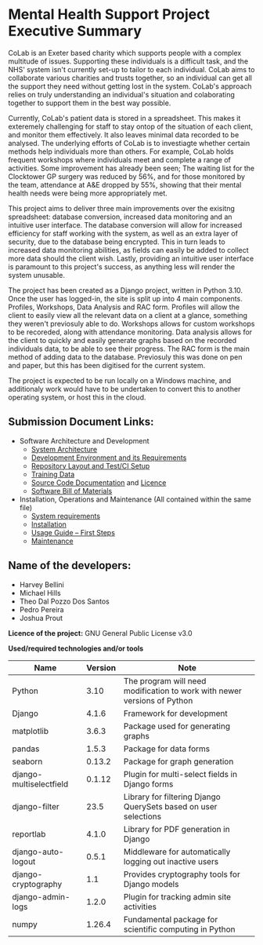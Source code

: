 # Mental Health Support Project Executive Summary
CoLab is an Exeter based charity which supports people with a complex multitude of issues. Supporting these individuals is a difficult task, and the NHS' system isn't currently set-up to tailor to each individual. CoLab aims to collaborate various charities and trusts together, so an individual can get all the support they need without getting lost in the system. CoLab's approach relies on truly understanding an individual's situation and colaborating together to support them in the best way possible. 

Currently, CoLab's patient data is stored in a spreadsheet. This makes it exteremely challenging for staff to stay ontop of the situation of each client, and monitor them effectively. It also leaves minimal data recorded to be analysed. The underlying efforts of CoLab is to investiagte whether certain methods help individuals more than others. For example, CoLab holds frequent workshops where individuals meet and complete a range of activities. Some improvement has already been seen; The waiting list for the Clocktower GP surgery was reduced by 56%, and for those monitored by the team, attendance at A&E dropped by 55%, showing that their mental health needs were being more appropriately met.

This project aims to deliver three main improvements over the exisitng spreadsheet: database conversion, increased data monitoring and an intuitive user interface. The database conversion will allow for increased efficiency for staff working with the system, as well as an extra layer of security, due to the database being encrypted. This in turn leads to increased data monitoring abilities, as fields can easily be added to collect more data should the client wish. Lastly, providing an intuitive user interface is paramount to this project's success, as anything less will render the system unusable.

The project has been created as a Django project, written in Python 3.10. Once the user has logged-in, the site is split up into 4 main components. Profiles, Workshops, Data Analysis and RAC form. Profiles will allow the client to easily view all the relevant data on a client at a glance, something they weren't previosuly able to do. Workshops allows for custom workshops to be recoreded, along with attendance monitoring. Data analysis allows for the client to quickly and easily generate graphs based on the recorded individuals data, to be able to see their progress. The RAC form is the main method of adding data to the database. Previosuly this was done on pen and paper, but this has been digitised for the current system.

The project is expected to be run locally on a Windows machine, and additionaly work would have to be undertaken to convert this to another operating system, or host this in the cloud.

## **Submission Document Links:**
*  Software Architecture and Development
    * [System Architecture](docs/architecture/README.md)
    * [Development Environment and its Requirements](docs/dev_env_reqs.md)
    * [Repository Layout and Test/CI Setup](docs/rep_layout_testing.md)
    * [Training Data](docs/training_data.md)
    * [Source Code Documentation](docs/decisions/0000-license-decision.md) and [Licence](LICENSE)
    * [Software Bill of Materials](docs/software_bom.xlsx)
*  Installation, Operations and Maintenance (All contained within the same file)
    * [System requirements](docs/CoLab%20Documentation.pdf)
    * [Installation](docs/CoLab%20Documentation.pdf)
    * [Usage Guide – First Steps](docs/CoLab%20Documentation.pdf)
    * [Maintenance](docs/CoLab%20Documentation.pdf)

## **Name of the developers:**
* Harvey Bellini
* Michael Hills
* Theo Dal Pozzo Dos Santos
* Pedro Pereira
* Joshua Prout

**Licence of the project:** 
GNU General Public License v3.0

**Used/required technologies and/or tools**

| Name                    | Version  | Note                                                        |
|-------------------------|----------|-------------------------------------------------------------|
| Python                  | 3.10     | The program will need modification to work with newer versions of Python |
| Django                  | 4.1.6    | Framework for development                                   |
| matplotlib              | 3.6.3    | Package used for generating graphs                          |
| pandas                  | 1.5.3    | Package for data forms                                      |
| seaborn                 | 0.13.2   | Package for graph generation                                |
| django-multiselectfield | 0.1.12   | Plugin for multi-select fields in Django forms              |
| django-filter           | 23.5     | Library for filtering Django QuerySets based on user selections |
| reportlab               | 4.1.0    | Library for PDF generation in Django                        |
| django-auto-logout      | 0.5.1    | Middleware for automatically logging out inactive users     |
| django-cryptography     | 1.1      | Provides cryptography tools for Django models               |
| django-admin-logs       | 1.2.0    | Plugin for tracking admin site activities                   |
| numpy                   | 1.26.4   | Fundamental package for scientific computing in Python      |
